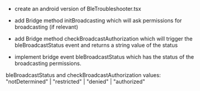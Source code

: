 - create an android version of BleTroubleshooter.tsx

- add Bridge method initBroadcasting which will ask permissions for broadcasting (if relevant)

- add Bridge method checkBroadcastAuthorization which will trigger the bleBroadcastStatus event and returns a string value of the status

- implement bridge event bleBroadcastStatus which has the status of the broadcasting permissions.

bleBroadcastStatus and checkBroadcastAuthorization values: "notDetermined" | "restricted" | "denied" | "authorized"